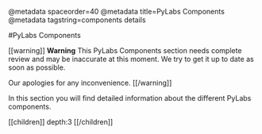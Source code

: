 @metadata spaceorder=40
@metadata title=PyLabs Components
@metadata tagstring=components details

#PyLabs Components

[[warning]]
**Warning**
This PyLabs Components section needs complete review and may be inaccurate at this moment. We try to get it up to date as soon as possible.

Our apologies for any inconvenience.
[[/warning]]


In this section you will find detailed information about the different PyLabs components.

[[children]]
depth:3
[[/children]]